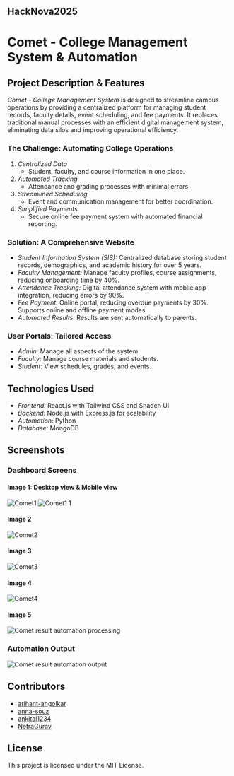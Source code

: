 ## HackNova2025

# Comet - College Management System & Automation

## Project Description & Features

*Comet - College Management System* is designed to streamline campus operations by providing a centralized platform for managing student records, faculty details, event scheduling, and fee payments. It replaces traditional manual processes with an efficient digital management system, eliminating data silos and improving operational efficiency.

### The Challenge: Automating College Operations

1. *Centralized Data*
   - Student, faculty, and course information in one place.
2. *Automated Tracking*
   - Attendance and grading processes with minimal errors.
3. *Streamlined Scheduling*
   - Event and communication management for better coordination.
4. *Simplified Payments*
   - Secure online fee payment system with automated financial reporting.

### Solution: A Comprehensive Website

- *Student Information System (SIS):* Centralized database storing student records, demographics, and academic history for over 5 years.
- *Faculty Management:* Manage faculty profiles, course assignments, reducing onboarding time by 40%.
- *Attendance Tracking:* Digital attendance system with mobile app integration, reducing errors by 90%.
- *Fee Payment:* Online portal, reducing overdue payments by 30%. Supports online and offline payment modes.
- *Automated Results:* Results are sent automatically to parents.

### User Portals: Tailored Access

- *Admin:* Manage all aspects of the system.
- *Faculty:* Manage course materials and students.
- *Student:* View schedules, grades, and events.

## Technologies Used

- *Frontend:* React.js with Tailwind CSS and Shadcn UI
- *Backend:* Node.js with Express.js for scalability
- *Automation:* Python
- *Database:* MongoDB

## Screenshots

### Dashboard Screens
#### Image 1: Desktop view & Mobile view
![Comet1](https://github.com/user-attachments/assets/14c4ca00-cca0-4470-adb6-21b5534e3af7)
![Comet1 1](https://github.com/user-attachments/assets/3d4d4cd5-3189-439a-b414-1a702b80516f)

#### Image 2
![Comet2](https://github.com/user-attachments/assets/916b942f-1eae-480e-b1e4-d8daf571743d)


#### Image 3
![Comet3](https://github.com/user-attachments/assets/c8841eca-d432-4d2a-8ea2-43511588628e)


#### Image 4
![Comet4](https://github.com/user-attachments/assets/d7a70980-c5b8-4a8a-bd5b-78793525ecfa)


#### Image 5
![Comet result automation processing](https://github.com/user-attachments/assets/addf1fef-983b-42ef-95ad-0a0c84869edd)


### Automation Output
![Comet result automation output](https://github.com/user-attachments/assets/3a6dcebc-e9b2-4fec-9383-8d945cc71f87)


## Contributors

- [arihant-angolkar](https://github.com/arihant-angolkar)
- [anna-souz](https://github.com/anna-souz)
- [ankital1234](https://github.com/ankital1234)
- [NetraGurav](https://github.com/NetraGurav)

## License

This project is licensed under the MIT License.
